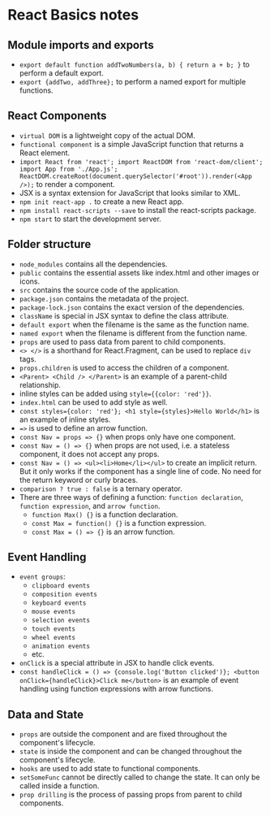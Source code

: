 # React Basics notes

## Module imports and exports 
- `export default function addTwoNumbers(a, b) { return a + b; }` to perform a default export. 
- `export {addTwo, addThree};` to perform a named export for multiple functions.

## React Components
- `virtual DOM` is a lightweight copy of the actual DOM.
- `functional component` is a simple JavaScript function that returns a React element.
- `import React from 'react'; import ReactDOM from 'react-dom/client'; import App from './App.js'; ReactDOM.createRoot(document.querySelector('#root')).render(<App />);` to render a component.
- JSX is a syntax extension for JavaScript that looks similar to XML.
- `npm init react-app .` to create a new React app.
- `npm install react-scripts --save` to install the react-scripts package.
- `npm start` to start the development server.

## Folder structure 
- `node_modules` contains all the dependencies.
- `public` contains the essential assets like index.html and other images or icons.
- `src` contains the source code of the application.
- `package.json` contains the metadata of the project.
- `package-lock.json` contains the exact version of the dependencies.
- `className` is special in JSX syntax to define the class attribute.
- `default export` when the filename is the same as the function name. 
- `named export` when the filename is different from the function name.
- `props` are used to pass data from parent to child components.
- `<> </>` is a shorthand for React.Fragment, can be used to replace `div` tags.
- `props.children` is used to access the children of a component.
- `<Parent> <Child /> </Parent>` is an example of a parent-child relationship.
- inline styles can be added using `style={{color: 'red'}}`.
- `index.html` can be used to add style as well. 
- `const styles={color: 'red'}; <h1 style={styles}>Hello World</h1>` is an example of inline styles.
- `=>` is used to define an arrow function.
- `const Nav = props => {}` when props only have one component. 
- `const Nav = () => {}` when props are not used, i.e. a stateless component, it does not accept any props.
- `const Nav = () => <ul><li>Home</li></ul>` to create an implicit return. But it only works if the component has a single line of code. No need for the return keyword or curly braces.
- `comparison ? true : false` is a ternary operator. 
- There are three ways of defining a function: `function declaration`, `function expression`, and `arrow function`.
    - `function Max() {}` is a function declaration.
    - `const Max = function() {}` is a function expression.
    - `const Max = () => {}` is an arrow function.

## Event Handling
- `event groups`: 
    - `clipboard events`
    - `composition events`
    - `keyboard events`
    - `mouse events`
    - `selection events`
    - `touch events`
    - `wheel events`
    - `animation events`
    - etc. 
- `onClick` is a special attribute in JSX to handle click events.
- `const handleClick = () => {console.log('Button clicked')}; <button onClick={handleClick}>Click me</button>` is an example of event handling using function expressions with arrow functions.

## Data and State
- `props` are outside the component and are fixed throughout the component's lifecycle.
- `state` is inside the component and can be changed throughout the component's lifecycle.
- `hooks` are used to add state to functional components.
- `setSomeFunc` cannot be directly called to change the state. It can only be called inside a function.
- `prop drilling` is the process of passing props from parent to child components.

